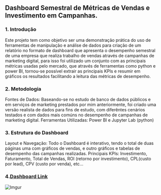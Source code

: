 ## Dashboard Semestral de Métricas de Vendas e Investimento em Campanhas.

### 1. Introdução
Este projeto tem como objetivo ser uma demonstração prática do uso de ferramentas de manipulação e análise de dados para criação de um relatório no formato de dashboard que apresenta o desempenho semestral de uma empresa que realiza trabalho de vendas através de campanhas de marketing digital, para isso foi utilizado um conjunto com as princípais métricas usadas pelo mercado, que através de ferramentas como python e power BI, tornou-se possível extrair as principais KPIs e resumir em gráficos os resultados facilitando a leitura das métricas de desempenho.

### 2. Metodologia
Fontes de Dados: Baseando-se no estudo de banco de dados públicos e em serviços de marketing prestados por mim anteriormente, foi criado uma versão realista de dados para fins de estudo, com diferêntes cenários testados e com dados mais comúns no desempenho de campanhas de marketing digital. 
Ferramentas Utilizadas: Power BI e Jupyter Lab (python)

### 3. Estrutura do Dashboard
Layout e Navegação: Todo o Dashboard é interativo, tendo o total de duas páginas uma com gráficos de vendas, e outro gráficos e tabelas de desempenho das campanhas realizadas.
Principais KPIs: Investimento, Faturamento, Total de Vendas, ROI (retorno por investimento), CPL(custo por lead), CPV (custo por venda), etc...

### 4.[Dashboard Link](https://app.powerbi.com/view?r=eyJrIjoiODQxNDY0NzItNjFjYy00NWE1LTllZDktN2JhZGI1ZTRiMWRmIiwidCI6IjlkNzVmMWI5LTk0NzQtNDlhOS04NTE0LTY3NzhkZGY1OThmMCIsImMiOjN9)

![Imgur](dash-1.gif)




